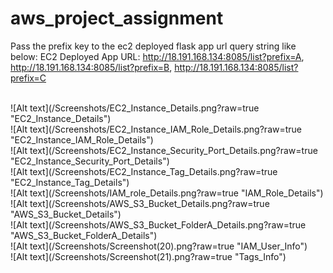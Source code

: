 # aws_project_assignment

Pass the prefix key to the ec2 deployed flask app url query string like below:
EC2 Deployed App URL: http://18.191.168.134:8085/list?prefix=A,  http://18.191.168.134:8085/list?prefix=B,  http://18.191.168.134:8085/list?prefix=C

<br/>
![Alt text](/Screenshots/EC2_Instance_Details.png?raw=true "EC2_Instance_Details")
<br/>
![Alt text](/Screenshots/EC2_Instance_IAM_Role_Details.png?raw=true "EC2_Instance_IAM_Role_Details")
<br/>
![Alt text](/Screenshots/EC2_Instance_Security_Port_Details.png?raw=true "EC2_Instance_Security_Port_Details")
<br/>
![Alt text](/Screenshots/EC2_Instance_Tag_Details.png?raw=true "EC2_Instance_Tag_Details")
<br/>
![Alt text](/Screenshots/IAM_role_Details.png?raw=true "IAM_Role_Details")
<br/>
![Alt text](/Screenshots/AWS_S3_Bucket_Details.png?raw=true "AWS_S3_Bucket_Details")
<br/>
![Alt text](/Screenshots/AWS_S3_Bucket_FolderA_Details.png?raw=true "AWS_S3_Bucket_FolderA_Details")
<br/>
![Alt text](/Screenshots/Screenshot(20).png?raw=true "IAM_User_Info")
<br/>
![Alt text](/Screenshots/Screenshot(21).png?raw=true "Tags_Info")


